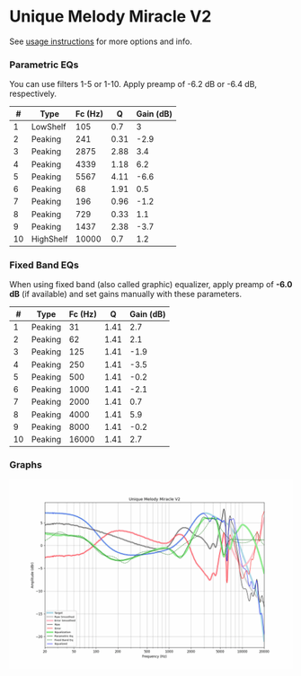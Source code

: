 # Unique Melody Miracle V2
See [usage instructions](https://github.com/jaakkopasanen/AutoEq#usage) for more options and info.

### Parametric EQs
You can use filters 1-5 or 1-10. Apply preamp of -6.2 dB or -6.4 dB, respectively.

|   # | Type      |   Fc (Hz) |    Q |   Gain (dB) |
|-----|-----------|-----------|------|-------------|
|   1 | LowShelf  |       105 | 0.7  |         3   |
|   2 | Peaking   |       241 | 0.31 |        -2.9 |
|   3 | Peaking   |      2875 | 2.88 |         3.4 |
|   4 | Peaking   |      4339 | 1.18 |         6.2 |
|   5 | Peaking   |      5567 | 4.11 |        -6.6 |
|   6 | Peaking   |        68 | 1.91 |         0.5 |
|   7 | Peaking   |       196 | 0.96 |        -1.2 |
|   8 | Peaking   |       729 | 0.33 |         1.1 |
|   9 | Peaking   |      1437 | 2.38 |        -3.7 |
|  10 | HighShelf |     10000 | 0.7  |         1.2 |

### Fixed Band EQs
When using fixed band (also called graphic) equalizer, apply preamp of **-6.0 dB** (if available) and set gains manually with these parameters.

|   # | Type    |   Fc (Hz) |    Q |   Gain (dB) |
|-----|---------|-----------|------|-------------|
|   1 | Peaking |        31 | 1.41 |         2.7 |
|   2 | Peaking |        62 | 1.41 |         2.1 |
|   3 | Peaking |       125 | 1.41 |        -1.9 |
|   4 | Peaking |       250 | 1.41 |        -3.5 |
|   5 | Peaking |       500 | 1.41 |        -0.2 |
|   6 | Peaking |      1000 | 1.41 |        -2.1 |
|   7 | Peaking |      2000 | 1.41 |         0.7 |
|   8 | Peaking |      4000 | 1.41 |         5.9 |
|   9 | Peaking |      8000 | 1.41 |        -0.2 |
|  10 | Peaking |     16000 | 1.41 |         2.7 |

### Graphs
![](./Unique%20Melody%20Miracle%20V2.png)
